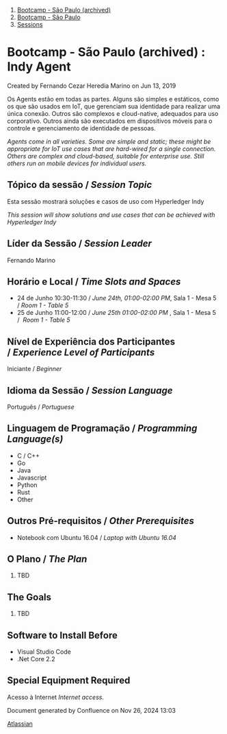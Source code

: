 1. [Bootcamp - São Paulo (archived)](index.html)
2. [Bootcamp - São Paulo](18874376.html)
3. [Sessions](Sessions_18874398.html)

# Bootcamp - São Paulo (archived) : Indy Agent

Created by Fernando Cezar Heredia Marino on Jun 13, 2019

Os Agents estão em todas as partes. Alguns são simples e estáticos, como os que são usados em IoT, que gerenciam sua identidade para realizar uma única conexão. Outros são complexos e cloud-native, adequados para uso corporativo. Outros ainda são executados em dispositivos móveis para o controle e gerenciamento de identidade de pessoas.

*Agents come in all varieties. Some are simple and static; these might be appropriate for IoT use cases that are hard-wired for a single connection. Others are complex and cloud-based, suitable for enterprise use. Still others run on mobile devices for individual users.*

## Tópico da sessão / *Session Topic*

Esta sessão mostrará soluções e casos de uso com Hyperledger Indy

*This session will show solutions and use cases that can be achieved with Hyperledger Indy*

## Líder da Sessão / *Session Leader*

Fernando Marino

## Horário e Local / *Time Slots and Spaces*

- 24 de Junho 10:30-11:30 / *June 24th, 01:00-02:00 PM*, Sala 1 - Mesa 5 / *Room 1 - Table 5*
- 25 de Junho 11:00-12:00 / *June 25th 01:00-02:00 PM* , Sala 1 - Mesa 5 /  *Room 1 - Table 5*

## Nível de Experiência dos Participantes / *Experience Level of Participants*

Iniciante / *Beginner*

## Idioma da Sessão / *Session Language*

Português / *Portuguese*

## Linguagem de Programação / *Programming Language(s)*

- C / C++
- Go
- Java
- Javascript
- Python
- Rust
- Other

## Outros Pré-requisitos / *Other Prerequisites*

- Notebook com Ubuntu 16.04 / *Laptop with Ubuntu 16.04*

## O Plano / *The Plan*

1. TBD

## The Goals

1. TBD

## Software to Install Before

- Visual Studio Code
- .Net Core 2.2

## Special Equipment Required

Acesso à Internet *Internet access.*

Document generated by Confluence on Nov 26, 2024 13:03

[Atlassian](http://www.atlassian.com/)
